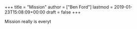 +++
title = "Mission"
author = ["Ben Ford"]
lastmod = 2019-01-23T15:08:09+00:00
draft = false
+++

Mission really is everyt
